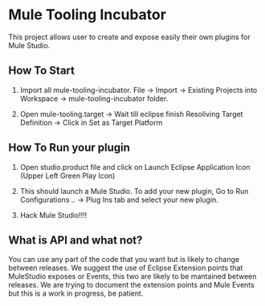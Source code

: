 Mule Tooling Incubator
======================



This project allows user to create and expose easily their own plugins for Mule
Studio.



How To Start
------------



1.  Import all mule-tooling-incubator. File -\> Import -\> Existing Projects
    into Workspace -\> mule-tooling-incubator folder.

2.  Open mule-tooling.target -\> Wait till eclipse finish Resoliving Target
    Definition -\> Click in Set as Target Platform



How To Run your plugin
----------------------



1.  Open studio.product file and click on Launch Eclipse Application Icon (Upper
    Left Green Play Icon)

2.  This should launch a Mule Studio. To add your new plugin, Go to Run
    Configurations .. -\> Plug Ins tab and select your new plugin.

3.  Hack Mule Studio!!!!



What is API and what not?
-------------------------



You can use any part of the code that you want but is likely to change between
releases. We suggest the use of Eclipse Extension points that MuleStudio exposes
or Events, this two are likely to be mantained between releases. We are trying
to document the extension points and Mule Events but this is a work in progress,
be patient.


